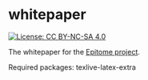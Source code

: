 # whitepaper

[![License: CC BY-NC-SA 4.0](https://licensebuttons.net/l/by-nc-sa/4.0/80x15.png)](https://creativecommons.org/licenses/by-nc-sa/4.0/)

The whitepaper for the [Epitome project](https://github.com/TheDemocracyFoundation/epitome).


Required packages: texlive-latex-extra
